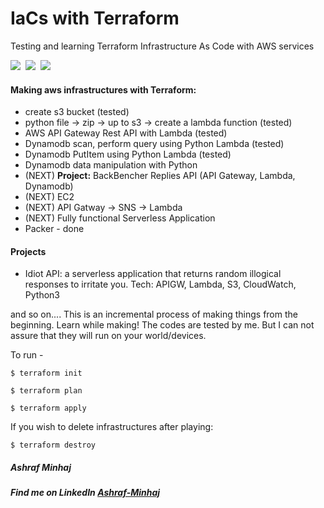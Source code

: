 # IaCs with Terraform
 Testing and learning Terraform Infrastructure As Code with AWS services

![](https://img.shields.io/badge/Terraform-Version%201.3.3-white?style=plastic&logo=terraform)&nbsp; 
![](https://img.shields.io/badge/Python-Version%203.10-yellow?style=plastic&logo=python)&nbsp;
![](https://img.shields.io/badge/Packer-Version%20%3E=%200.0.2-blue?style=plastic&logo=packer)&nbsp;

#### Making aws infrastructures with Terraform:
* create s3 bucket  (tested)
* python file -> zip -> up to s3 -> create a lambda function (tested)
* AWS API Gateway Rest API with Lambda (tested)
* Dynamodb scan, perform query using Python Lambda (tested)
* Dynamodb PutItem using Python Lambda (tested)
* Dynamodb data manipulation with Python
* (NEXT) __Project:__ BackBencher Replies API (API Gateway, Lambda, Dynamodb)
* (NEXT) EC2
* (NEXT) API Gatway -> SNS -> Lambda
* (NEXT) Fully functional Serverless Application 
* Packer - done
#### Projects
* Idiot API: a serverless application that returns random illogical responses to irritate you.
Tech: APIGW, Lambda, S3, CloudWatch, Python3


and so on....
This is an incremental process of making things from the beginning. Learn while making!
The codes are tested by me. But I can not assure that they will run on your world/devices.

To run -

`$ terraform init`

`$ terraform plan`

`$ terraform apply`

If you wish to delete infrastructures after playing:
 
`$ terraform destroy`

##### Ashraf Minhaj
##### Find me on LinkedIn [Ashraf-Minhaj](https://www.linkedin.com/in/ashraf-minhaj/)
